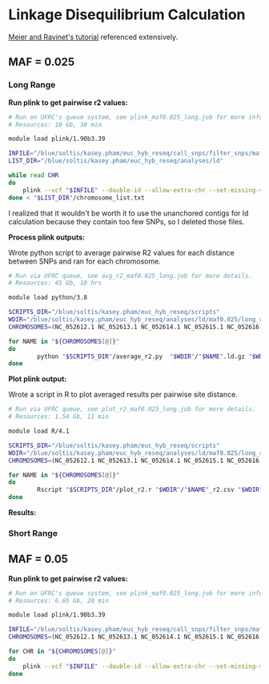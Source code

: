 # Linkage Disequilibrium Calculation

[Meier and Ravinet's tutorial](https://speciationgenomics.github.io/ld_decay/) referenced extensively.

## MAF = 0.025

### Long Range

**Run plink to get pairwise r2 values:**
```bash
# Run on UFRC's queue system, see plink_maf0.025_long.job for more information.
# Resources: 10 Gb, 30 min

module load plink/1.90b3.39

INFILE="/blue/soltis/kasey.pham/euc_hyb_reseq/call_snps/filter_snps/maf0.00/all_to_ASM1654582_fil_maf0.00.vcf"
LIST_DIR="/blue/soltis/kasey.pham/euc_hyb_reseq/analyses/ld"

while read CHR
do
    plink --vcf "$INFILE" --double-id --allow-extra-chr --set-missing-var-ids @:# --maf 0.025 --mind 0.5 --chr "$CHR" --r2 gz --ld-window 100000 --ld-window-kb 1000 -ld-window-r2 0 --make-bed  --vcf-half-call m --thin 0.5 --out "$CHR" --threads 12
done < "$LIST_DIR"/chromosome_list.txt
```

I realized that it wouldn't be worth it to use the unanchored contigs for ld calculation because they contain too few SNPs, so I deleted those files.

**Process plink outputs:**

Wrote python script to average pairwise R2 values for each distance between SNPs and ran for each chromosome.
```bash
# Run via UFRC queue, see avg_r2_maf0.025_long.job for more details.
# Resources: 45 Gb, 10 hrs

module load python/3.8

SCRIPTS_DIR="/blue/soltis/kasey.pham/euc_hyb_reseq/scripts"
WDIR="/blue/soltis/kasey.pham/euc_hyb_reseq/analyses/ld/maf0.025/long_range"
CHROMOSOMES=(NC_052612.1 NC_052613.1 NC_052614.1 NC_052615.1 NC_052616.1 NC_052617.1 NC_052618.1 NC_052619.1 NC_052620.1 NC_052621.1 NC_052622.1)

for NAME in "${CHROMOSOMES[@]}"
do
        python "$SCRIPTS_DIR"/average_r2.py  "$WDIR"/"$NAME".ld.gz "$WDIR"/"$NAME"_r2.csv
done
```

**Plot plink output:**

Wrote a script in R to plot averaged results per pairwise site distance.

```bash
# Run via UFRC queue, see plot_r2_maf0.025_long.job for more details.
# Resources: 1.54 Gb, 11 min

module load R/4.1

SCRIPTS_DIR="/blue/soltis/kasey.pham/euc_hyb_reseq/scripts"
WDIR="/blue/soltis/kasey.pham/euc_hyb_reseq/analyses/ld/maf0.025/long_range"
CHROMOSOMES=(NC_052612.1 NC_052613.1 NC_052614.1 NC_052615.1 NC_052616.1 NC_052617.1 NC_052618.1 NC_052619.1 NC_052620.1 NC_052621.1 NC_052622.1)

for NAME in "${CHROMOSOMES[@]}"
do
        Rscript "$SCRIPTS_DIR"/plot_r2.r "$WDIR"/"$NAME"_r2.csv "$WDIR"/r2_plots/"$NAME"_r2.png "$NAME" 500
done
```

**Results:**

### Short Range


## MAF = 0.05

**Run plink to get pairwise r2 values:**
```bash
# Run on UFRC's queue system, see plink_maf0.025_long.job for more information.
# Resources: 6.65 Gb, 20 min

module load plink/1.90b3.39

INFILE="/blue/soltis/kasey.pham/euc_hyb_reseq/call_snps/filter_snps/maf0.00/all_to_ASM1654582_fil_maf0.00.vcf"
CHROMOSOMES=(NC_052612.1 NC_052613.1 NC_052614.1 NC_052615.1 NC_052616.1 NC_052617.1 NC_052618.1 NC_052619.1 NC_052620.1 NC_052621.1 NC_052622.1)

for CHR in "${CHROMOSOMES[@]}"
do
    plink --vcf "$INFILE" --double-id --allow-extra-chr --set-missing-var-ids @:# --maf 0.05 --mind 0.5 --chr "$CHR" --r2 gz --ld-window 100000 --ld-window-kb 1000 -ld-window-r2 0 --make-bed  --vcf-half-call m --thin 0.5 --out "$CHR" --threads 12
done
```

